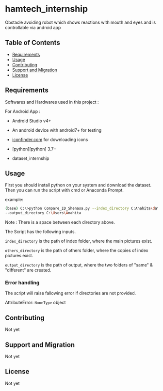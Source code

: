 # hamtech_internship
Obstacle avoiding robot which shows reactions with mouth and eyes and is controllable via android app

Table of Contents
-----------------

  * [Requirements](#requirements)
  * [Usage](#usage)
  * [Contributing](#contributing)
  * [Support and Migration](#support-and-migration)
  * [License](#license)

Requirements
------------

Softwares and Hardwares used in this project :

  For Android App :
  
  * Android Studio v4+
  * An android device with android7+ for testing
  * [iconfinder.com] for downloading icons
  
  * [python][python] 3.7+
  * dataset_internship

[iconfinder.com]: https://www.iconfinder.com/

Usage
-----

First you should install python on your system and download the dataset.
Then you can run the script with cmd or Anaconda Prompt.

example:
```sh
(base) C:\>python Compare_ID_Shenasa.py --index_directory C:Anahita\dataset\index --others_directory C:Anahita\dataset\others
--output_directory C:\Users\Anahita

```
Note : There is a space between each directory above.

The Script has the following inputs.

`index_directory` is the path of index folder, where the main pictures exist. 

`others_directory` is the path of others folder, where the copies of index pictures exist. 

`output_directory` is the path of output, where the two folders of "same" & "different" are created. 

### Error handling

The script will raise fallowing error if directories are not provided.

AttributeError: `NoneType` object

Contributing
-----

Not yet

Support and Migration
-----

Not yet

License
-----

Not yet
